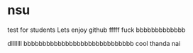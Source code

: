# nsu
test for students
Lets enjoy github
fffff fuck
bbbbbbbbbbbbb

dlllllll
bbbbbbbbbbbbbbbbbbbbbbbbbbbbb cool
thanda nai
